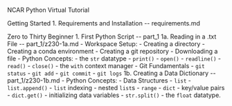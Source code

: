 NCAR Python Virtual Tutorial

Getting Started
    1. Requirements and Installation -- requirements.md

Zero to Thirty Beginner 
    1. First Python Script -- part_1
        1a.  Reading in a .txt File -- part_1/z230-1a.md
            - Workspace Setup:
                - Creating a directory
                - Creating a conda environment
                - Creating a git repository
                - Downloading a file
            - Python Concepts:
                - the `str` datatype
                - `print()`
                - `open()`
                - `readline()`
                - `read()`
                - `close()`
                - the `with` context manager
            - Git Fundamentals
                - `git status`
                - `git add`
                - `git commit`
                - `git logs`
        1b. Creating a Data Dictionary -- part_1/z230-1b.md
            - Python Concepts: 
                - Data Structures
                    - `list` 
                        - `list.append()`
                        - `list` indexing
                        - nested `list`s
                    - `range`
                    - `dict` 
                        - key/value pairs
                        - `dict.get()`
                - initializing data variables
                - `str.split()`
                - the `float` datatype.
